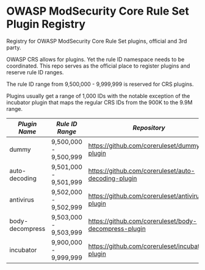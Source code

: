 # OWASP ModSecurity Core Rule Set Plugin Registry
Registry for OWASP ModSecurity Core Rule Set plugins, official and 3rd party.

OWASP CRS allows for plugins. Yet the rule ID namespace needs to be coordinated. This repo serves as the official 
place to register plugins and reserve rule ID ranges.

The rule ID range from 9,500,000 - 9,999,999 is reserved for CRS plugins.

Plugins usually get a range of 1,000 IDs with the notable exception of the incubator plugin that
maps the regular CRS IDs from the 900K to the 9.9M range.


| *Plugin Name*   | *Rule ID Range*       | *Repository*                                          | *Type*   |
|-----------------|-----------------------|-------------------------------------------------------|----------|
| dummy           | 9,500,000 - 9,500,999 | https://github.com/coreruleset/dummy-plugin           | official |
| auto-decoding   | 9,501,000 - 9,501,999 | https://github.com/coreruleset/auto-decoding-plugin   | official |
| antivirus       | 9,502,000 - 9,502,999 | https://github.com/coreruleset/antivirus-plugin       | official |
| body-decompress | 9,503,000 - 9,503,999 | https://github.com/coreruleset/body-decompress-plugin | official |
| incubator       | 9,900,000 - 9,999,999 | https://github.com/coreruleset/incubator-plugin       | official |
